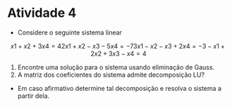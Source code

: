 # Atividade 4

- Considere o seguinte sistema linear

```math
x1 + x2 + 3x4 = 4
2x1 + x2 - x3 - 5x4 = -7
3x1 - x2 - x3 + 2x4 = -3
-x1 + 2x2 + 3x3 - x4 = 4
```

1. Encontre uma solução para o sistema usando eliminação de Gauss.
2. A matriz dos coeficientes do sistema admite decomposição LU?

- Em caso afirmativo determine tal decomposição e resolva o sistema a partir dela.
